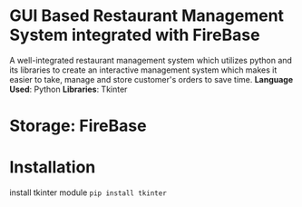 # GUI Based Restaurant Management System integrated with FireBase
A well-integrated restaurant management system which utilizes python and its libraries to create an interactive management system which makes it easier to take, manage and store customer's orders to save time.
**Language Used**: Python
**Libraries**: Tkinter
# Storage: FireBase

# Installation
install tkinter module
``` pip install tkinter ```
